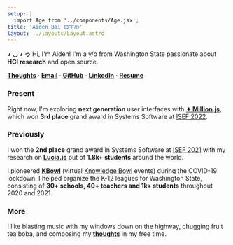 ```yaml
---
setup: |
  import Age from '../components/Age.jsx';
title: 'Aiden Bai 白宇彤'
layout: ../layouts/Layout.astro
---
```


**◕ ◡ ◕ っ** Hi, I'm Aiden! I'm a <Age client:visible /> y/o from
Washington State passionate about **HCI research** and
open source.

[**Thoughts**](/thoughts) · [**Email**](mailto:aiden.bai05@gmail.com) · [**GitHub**](https://github.com/aidenybai) · [**LinkedIn**](https://linkedin.com/in/aidenbai) · [**Resume**](https://www.figma.com/file/n4MkGYBP1CEc3LsXU9z1pT/Resume?node-id=0%3A1)

### Present

Right now, I'm exploring **next generation** user interfaces with
[**✦ Million.js**](https://millionjs.org/), which won **3rd place** grand award in Systems Software at [ISEF 2022](https://www.societyforscience.org/press-release/regeneron-isef-full-awards-2022/#:~:text=SOFT037).

### Previously

I won the **2nd place** grand award in Systems Software at
[ISEF 2021](https://www.societyforscience.org/press-release/2021-regeneron-isef-grand-awards/#:~:text=SOFT031) with my research on [**Lucia.js**](https://projectboard.world/isef/project/soft031---lucia) out of **1.8k+ students** around the world.

I pioneered [**KBowl**](https://kbowl.aidenybai.com) (virtual [Knowledge Bowl](https://en.wikipedia.org/wiki/Knowledge_Bowl) events) during the COVID-19 lockdown. I helped organize the K-12 leagues for Washington State, consisting of
**30+ schools, 40+ teachers and 1k+ students** throughout
2020 and 2021.

### More

I like blasting music with my windows down on the highway, chugging fruit tea boba, and composing my [**thoughts**](/thoughts) in my free time.
